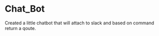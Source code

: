 # Chat_Bot

Created a little chatbot that will attach to slack and based on command return a qoute.
